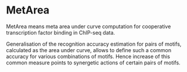 # MetArea
MetArea means meta area under curve computation for cooperative transcription factor binding in ChIP-seq data.

Generalisation of the recognition accuracy estimation for pairs of motifs, calculated as the area under curve, allows to define such a common accuracy for various combinations of motifs. Hence increase of this common measure points to synergetic actions of certain pairs of motifs.
